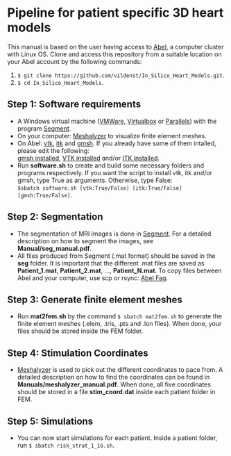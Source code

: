 # Pipeline for patient specific 3D heart models #

This manual is based on the user having access to [Abel](http://www.uio.no/english/services/it/research/hpc/abel/), a computer cluster with Linux OS.
Clone and access this repository from a suitable location on your Abel account by the following commands:
1. ```$ git clone https://github.com/vildenst/In_Silico_Heart_Models.git```.
2. ```$ cd In_Silico_Heart_Models```.

## Step 1: Software requirements ##
* A Windows virtual machine ([VMWare](https://www.vmware.com), [Virtualbox](https://www.virtualbox.org) or [Parallels](http://www.parallels.com/eu/)) with the program [Segment](http://medviso.com/download2/).
* On your computer: [Meshalyzer](https://github.com/cardiosolv/meshalyzer) to visualize finite element meshes.
* On Abel: [vtk](http://www.vtk.org), [itk](https://itk.org) and [gmsh](http://gmsh.info). If you already have some of them intalled, please edit the following:  
[gmsh installed](https://github.com/vildenst/In_Silico_Heart_Models/blob/1a9ece3b19afe5d9198ebe96d692f4e498ff47c1/mat2fem.py#L74), [VTK installed](https://github.com/vildenst/In_Silico_Heart_Models/blob/1a9ece3b19afe5d9198ebe96d692f4e498ff47c1/software.sh#L60) and/or [ITK installed](https://github.com/vildenst/In_Silico_Heart_Models/blob/1a9ece3b19afe5d9198ebe96d692f4e498ff47c1/software.sh#L61).
* Run **software.sh** to create and build some necessary folders and programs respectively. If you want the script to install vtk, itk and/or gmsh, type True as arguments. Otherwise, type False:  
```$sbatch software.sh [vtk:True/False] [itk:True/False] [gmsh:True/False]```. 


## Step 2: Segmentation ##

* The segmentation of MRI images is done in [Segment](http://medviso.com/download2/). For a detailed description on how to segment the images, see **Manual/seg_manual.pdf**.
* All files produced from Segment (.mat format) should be saved in the **seg** folder. It is important that the different .mat files are saved as **Patient_1.mat**, **Patient_2.mat**, ..., **Patient_N.mat**. To copy files between Abel and your computer, use scp or rsync: [Abel Faq](http://www.uio.no/english/services/it/research/hpc/abel/help/faq/).

## Step 3: Generate finite element meshes ##

* Run **mat2fem.sh** by the command ```$ sbatch mat2fem.sh``` to generate the finite element meshes (.elem, .tris, .pts and .lon files). When done, your files should be stored inside the FEM folder.

## Step 4: Stimulation Coordinates ##
* [Meshalyzer](https://github.com/cardiosolv/meshalyzer) is used to pick out the different coordinates to pace from. A detailed description on how to find the coordinates can be found in **Manuals/meshalyzer_manual.pdf**. When done, all five coordinates should be stored in a file **stim_coord.dat** inside each patient folder in FEM.

## Step 5: Simulations ##
* You can now start simulations for each patient. Inside a patient folder, run ```$ sbatch risk_strat_1_16.sh```.